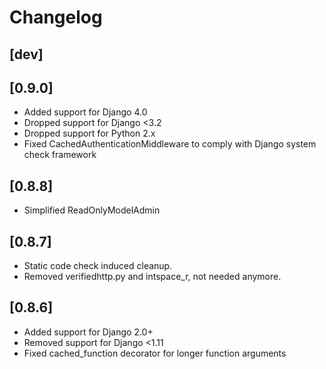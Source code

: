 # Changelog

## [dev]

## [0.9.0]
- Added support for Django 4.0
- Dropped support for Django <3.2
- Dropped support for Python 2.x
- Fixed CachedAuthenticationMiddleware to comply with Django system check framework

## [0.8.8]
- Simplified ReadOnlyModelAdmin

## [0.8.7]
- Static code check induced cleanup.
- Removed verifiedhttp.py and intspace_r, not needed anymore.


## [0.8.6]
- Added support for Django 2.0+
- Removed support for Django <1.11
- Fixed cached_function decorator for longer function arguments
